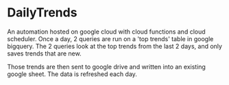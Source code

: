 # DailyTrends

An automation hosted on google cloud with cloud functions and cloud scheduler. Once a day, 2 queries are run on a 'top trends' table in google bigquery. The 2 queries look at the top trends from the last 2 days, and only saves trends that are new.

Those trends are then sent to google drive and written into an existing google sheet. The data is refreshed each day.
